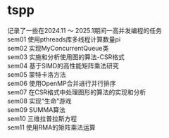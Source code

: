 # tspp
记录了一些在2024.11 ～ 2025.1期间一高并发编程的任务  
sem01 使用pthreads库多线程计算数量pi  
sem02 实现MyConcurrentQueue类  
sem03 实施和分析使用图的算法-CSR格式  
sem04 基于SIMD的高性能矩阵乘法研究  
sem05 蒙特卡洛方法  
sem06 使用OpenMP合并进行并行排序  
sem07 在CSR格式中处理图形的算法的实现和分析  
sem08 实现“生命”游戏  
sem09 SUMMA算法  
sem10 三维拉普拉斯方程  
sem11 使用RMA的矩阵乘法运算  
